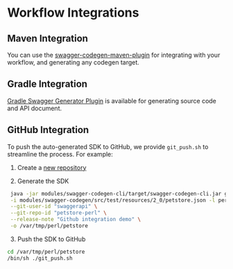 # Workflow Integrations

## Maven Integration

You can use the [swagger-codegen-maven-plugin](modules/swagger-codegen-maven-plugin/README.md) for integrating with your workflow, and generating any codegen target.

## Gradle Integration

[Gradle Swagger Generator Plugin](https://github.com/int128/gradle-swagger-generator-plugin) is available for generating source code and API document.

## GitHub Integration

To push the auto-generated SDK to GitHub, we provide `git_push.sh` to streamline the process. For example:

1. Create a [new repository](https://help.github.com/articles/creating-a-new-repository/)

2. Generate the SDK

```sh
 java -jar modules/swagger-codegen-cli/target/swagger-codegen-cli.jar generate \
 -i modules/swagger-codegen/src/test/resources/2_0/petstore.json -l perl \
 --git-user-id "swaggerapi" \
 --git-repo-id "petstore-perl" \
 --release-note "Github integration demo" \
 -o /var/tmp/perl/petstore
```

3. Push the SDK to GitHub

```sh
cd /var/tmp/perl/petstore
/bin/sh ./git_push.sh
```

